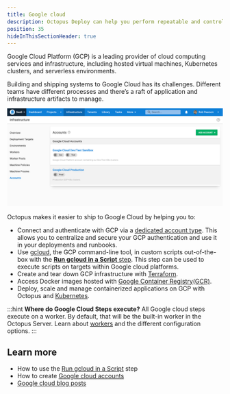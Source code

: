 ```yaml
---
title: Google cloud
description: Octopus Deploy can help you perform repeatable and controlled deployments of your applications into Google cloud platforms.
position: 35
hideInThisSectionHeader: true
---
```


Google Cloud Platform (GCP) is a leading provider of cloud computing services and infrastructure, including hosted virtual machines, Kubernetes clusters, and serverless environments.

Building and shipping systems to Google Cloud has its challenges. Different teams have different processes and there’s a raft of application and infrastructure artifacts to manage. 

![Google Cloud Platform accounts in Octopus](centralized-google-cloud-accounts.png)

Octopus makes it easier to ship to Google Cloud by helping you to:
* Connect and authenticate with GCP via a [dedicated account type](/docs/infrastructure/accounts/google-cloud/index.md). This allows you to centralize and secure your GCP authentication and use it in your deployments and runbooks.
* Use [gcloud](https://cloud.google.com/sdk/gcloud), the GCP command-line tool, in custom scripts out-of-the-box with the [**Run gcloud in a Script** step](/docs/deployments/google-cloud/run-gcloud-script/index.md). This step can be used to execute scripts on targets within Google cloud platforms.
* Create and tear down GCP infrastructure with [Terraform](/docs/deployments/terraform/index.md).
* Access Docker images hosted with [Google Container Registry(GCR)](/docs/packaging-applications/package-repositories/guides/google-container-registry.md).
* Deploy, scale and manage containerized applications on GCP with Octopus and [Kubernetes](/docs/deployments/kubernetes/index.md).

:::hint
**Where do Google Cloud Steps execute?**
All Google cloud steps execute on a worker. By default, that will be the built-in worker in the Octopus Server. Learn about [workers](/docs/infrastructure/workers/index.md) and the different configuration options.
:::

## Learn more

- How to use the [Run gcloud in a Script](/docs/deployments/google-cloud/run-gcloud-script/index.md) step
- How to create [Google cloud accounts](/docs/infrastructure/accounts/google-cloud/index.md)
- [Google cloud blog posts](https://octopus.com/blog/search?q=google)
